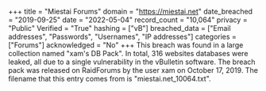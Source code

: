 +++
title = "Miestai Forums"
domain = "https://miestai.net"
date_breached = "2019-09-25"
date = "2022-05-04"
record_count = "10,064"
privacy = "Public"
Verified = "True"
hashing = ["vB"]
breached_data = ["Email addresses", "Passwords", "Usernames", "IP addresses"]
categories = ["Forums"]
acknowledged = "No"
+++
This breach was found in a large collection named "xam's DB Pack". In total, 316 websites databases were leaked, all due to a single vulnerability in the vBulletin software. The breach pack was released on RaidForums by the user xam on October 17, 2019. The filename that this entry comes from is "miestai.net_10064.txt".
